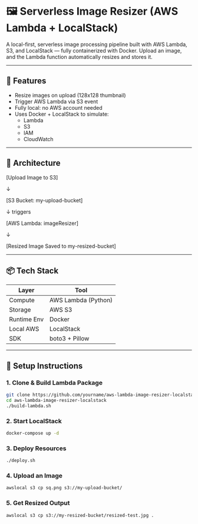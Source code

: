 # 🖼️ Serverless Image Resizer (AWS Lambda + LocalStack)

A local-first, serverless image processing pipeline built with AWS Lambda, S3, and LocalStack — fully containerized with Docker. Upload an image, and the Lambda function automatically resizes and stores it.

---

## 🚀 Features

- Resize images on upload (128x128 thumbnail)
- Trigger AWS Lambda via S3 event
- Fully local: no AWS account needed
- Uses Docker + LocalStack to simulate:
  - Lambda
  - S3
  - IAM
  - CloudWatch

---

## 🧱 Architecture

[Upload Image to S3]

↓

[S3 Bucket: my-upload-bucket]

↓ triggers

[AWS Lambda: imageResizer]

↓

[Resized Image Saved to my-resized-bucket]

---

## 📦 Tech Stack

| Layer        | Tool              |
|--------------|-------------------|
| Compute      | AWS Lambda (Python) |
| Storage      | AWS S3             |
| Runtime Env  | Docker             |
| Local AWS    | LocalStack         |
| SDK          | boto3 + Pillow     |

---

## 🧰 Setup Instructions

### 1. Clone & Build Lambda Package
```bash
git clone https://github.com/yourname/aws-lambda-image-resizer-localstack.git
cd aws-lambda-image-resizer-localstack
./build-lambda.sh
```
### 2. Start LocalStack
```bash
docker-compose up -d
```
### 3. Deploy Resources
```bash
./deploy.sh
```
### 4. Upload an Image
```bash
awslocal s3 cp sq.png s3://my-upload-bucket/
```
### 5. Get Resized Output
```bash
awslocal s3 cp s3://my-resized-bucket/resized-test.jpg .
```